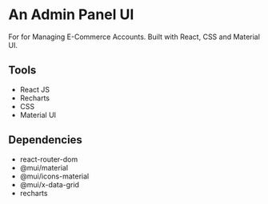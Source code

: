 # An Admin Panel UI
For for Managing E-Commerce Accounts. Built with React, CSS and Material UI.

## Tools
- React JS
- Recharts
- CSS
- Material UI 

## Dependencies
- react-router-dom
- @mui/material
- @mui/icons-material
- @mui/x-data-grid
- recharts 